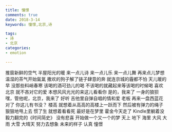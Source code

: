 ```yaml
---
title: 憧憬
comments: true
date: 2018-3-14
keywords: 憧憬,北京,诗

tags:
- 诗
- 北京
categories:
- emotion

---
```


推窗新鲜的空气
半屋阳光的暖
来一点儿诗
来一点儿乐
来一点儿舞
再来点儿梦想
温湿的茶气开始氤氲
撒欢的狗子解了链子肆意的奔
就连京城的霾都不怕
天儿暖的早
没那些料峭春寒
该喝的酒可劲儿的喝
不该喝的就藏起来等该喝的时候喝
喜欢北京
就不吝对它的爱
本想风风光光的来这儿看看你
是的，我来了
一身的狼狈
嘿，管他呢，北京，我来了
好听
吉他里自弹自唱的情和爱
老板
再来一盘西蓝花
对了
你这儿有书没？
楼高
就想着从高高的高楼上一跃而下
然后被有弹力的绳子狠狠地甩上去
惯了生
就想着看看死
最好是在梦里
霍金今天走了
Kindle里躺着没毅力翻完的《时间简史》
没有悲喜
开始做一个又一个的梦
天上
地下
海里
大风
大雨
大雪
大晴天
努力去想象
未来的样子
认真
憧憬
